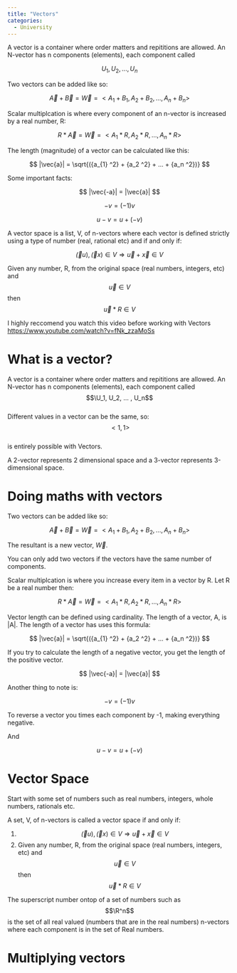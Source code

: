 ```yaml
---
title: "Vectors"
categories:
  - University
---
```

A vector is a container where order matters and repititions are allowed.
An N-vector has n components (elements), each component called

$$U_1, U_2, ... , U_n$$

Two vectors can be added like so:

$$ \vec{A} + \vec{B} = \vec{W} = <A_1 + B_1, A_2 + B_2, ... , A_n + B_n>$$

Scalar multiplcation is where every component of an n-vector is increased by a real number, R:

$$ R * \vec{A} = \vec{W} = <A_1 * R, A_2 * R, ... , A_n * R>$$

The length (magnitude) of a vector can be calculated like this:

$$ |\vec{a}| = \sqrt{({a_{1}  ^2} + {a_2  ^2} + ... + {a_n  ^2})} $$

Some important facts:

$$ |\vec{-a}| = |\vec{a}| $$

$$ -v = (-1)v$$

$$u-v = u + (-v)$$

A vector space is a list, V, of n-vectors where each vector is defined strictly using a type of number (real, rational etc) and if and only if:

$$\vec(u), \vec(x) \in V \Rightarrow \vec{u} + \vec{x} \in V $$

Given any number, R, from the original space (real numbers, integers, etc) and $$\vec{u} \in V$$ then $$\vec{u} * R \in V$$


I highly reccomend you watch this video before working with Vectors
https://www.youtube.com/watch?v=fNk_zzaMoSs

# What is a vector?
A vector is a container where order matters and repititions are allowed.
An N-vector has n components (elements), each component called <br>
$$\U_1, U_2, ... , U_n$$ <br>
Different values in a vector can be the same, so: <br>
$$<1, 1>$$ <br>
is entirely possible with Vectors.

A 2-vector represents 2 dimensional space and a 3-vector represents 3-dimensional space.

# Doing maths with vectors

Two vectors can be added like so:

$$ \vec{A} + \vec{B} = \vec{W} = <A_1 + B_1, A_2 + B_2, ... , A_n + B_n>$$

The resultant is a new vector, $\vec{W}$.

You can only add two vectors if the vectors have the same number of components.

Scalar multiplcation is where you increase every item in a vector by R.
Let R be a real number then:

$$ R * \vec{A} = \vec{W} = <A_1 * R, A_2 * R, ... , A_n * R>$$

Vector length can be defined using cardinality. The length of a vector, A, is |A|. 
The length of a vector has uses this formula:

$$ |\vec{a}| = \sqrt{({a_{1}  ^2} + {a_2  ^2} + ... + {a_n  ^2})} $$

If you try to calculate the length of a negative vector, you get the length of the positive vector.

$$ |\vec{-a}| = |\vec{a}| $$

Another thing to note is:

$$ -v = (-1)v$$

To reverse a vector you times each component by -1, making everything negative.

And

$$u-v = u + (-v)$$

# Vector Space

Start with some set of numbers such as real numbers, integers, whole numbers, rationals etc.

A set, V, of n-vectors is called a vector space if and only if:

1. $$\vec(u), \vec(x) \in V \Rightarrow \vec{u} + \vec{x} \in V $$
2. Given any number, R, from the original space (real numbers, integers, etc) and $$\vec{u} \in V$$ then $$\vec{u} * R \in V$$

The superscript number ontop of a set of numbers such as $$\R^n$$ is the set of all real valued (numbers that are in the real numbers) n-vectors where each component is in the set of Real numbers.

# Multiplying vectors
